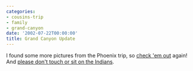```yaml
---
categories:
- cousins-trip
- family
- grand-canyon
date: '2002-07-22T00:00:00'
title: Grand Canyon Update
---
```



I found some more pictures from the Phoenix trip, so [check 'em out](http://kurup.org/photo/album?album_id=5317) again! And [please don't touch or sit on the Indians](/images/no-sit-on-indians.jpg).
